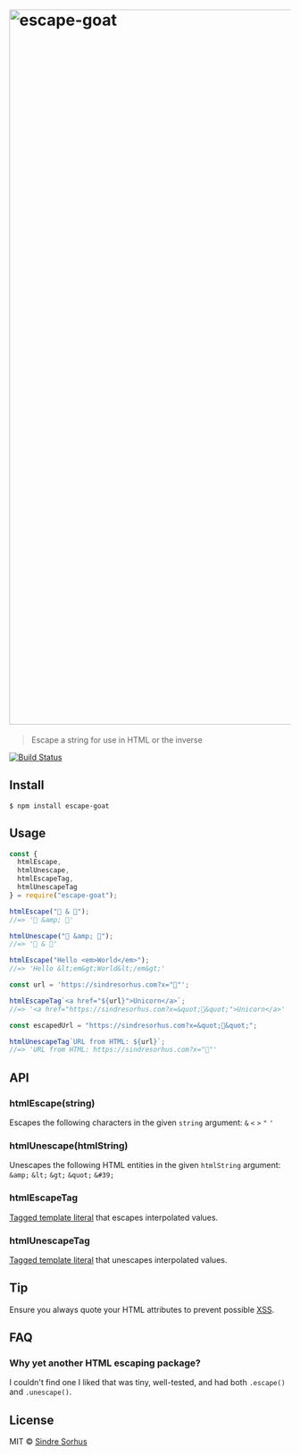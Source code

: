 <h1>
	<img src="logo.jpg" width="1280" alt="escape-goat">
</h1>

> Escape a string for use in HTML or the inverse

[![Build Status](https://travis-ci.org/sindresorhus/escape-goat.svg?branch=master)](https://travis-ci.org/sindresorhus/escape-goat)

## Install

```
$ npm install escape-goat
```

## Usage

```js
const {
  htmlEscape,
  htmlUnescape,
  htmlEscapeTag,
  htmlUnescapeTag
} = require("escape-goat");

htmlEscape("🦄 & 🐐");
//=> '🦄 &amp; 🐐'

htmlUnescape("🦄 &amp; 🐐");
//=> '🦄 & 🐐'

htmlEscape("Hello <em>World</em>");
//=> 'Hello &lt;em&gt;World&lt;/em&gt;'

const url = 'https://sindresorhus.com?x="🦄"';

htmlEscapeTag`<a href="${url}">Unicorn</a>`;
//=> '<a href="https://sindresorhus.com?x=&quot;🦄&quot;">Unicorn</a>'

const escapedUrl = "https://sindresorhus.com?x=&quot;🦄&quot;";

htmlUnescapeTag`URL from HTML: ${url}`;
//=> 'URL from HTML: https://sindresorhus.com?x="🦄"'
```

## API

### htmlEscape(string)

Escapes the following characters in the given `string` argument: `&` `<` `>` `"` `'`

### htmlUnescape(htmlString)

Unescapes the following HTML entities in the given `htmlString` argument: `&amp;` `&lt;` `&gt;` `&quot;` `&#39;`

### htmlEscapeTag

[Tagged template literal](https://developer.mozilla.org/en/docs/Web/JavaScript/Reference/Template_literals#Tagged_template_literals) that escapes interpolated values.

### htmlUnescapeTag

[Tagged template literal](https://developer.mozilla.org/en/docs/Web/JavaScript/Reference/Template_literals#Tagged_template_literals) that unescapes interpolated values.

## Tip

Ensure you always quote your HTML attributes to prevent possible [XSS](https://en.wikipedia.org/wiki/Cross-site_scripting).

## FAQ

### Why yet another HTML escaping package?

I couldn't find one I liked that was tiny, well-tested, and had both `.escape()` and `.unescape()`.

## License

MIT © [Sindre Sorhus](https://sindresorhus.com)
